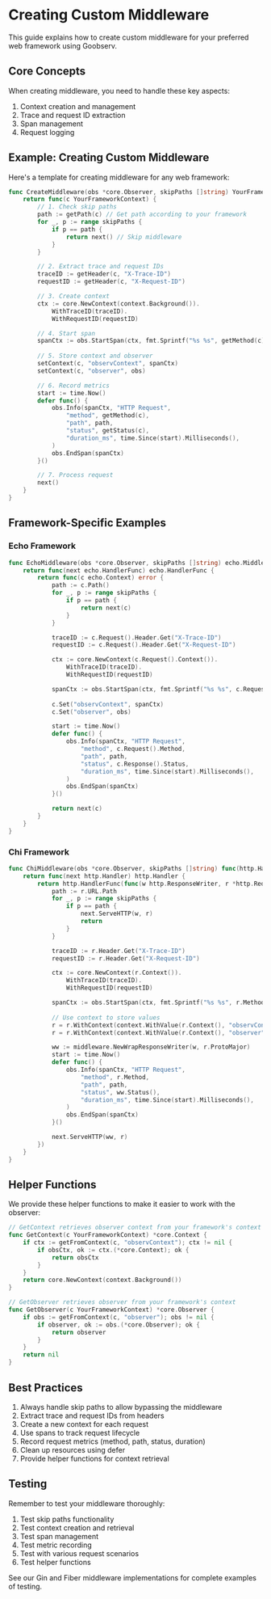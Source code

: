# Creating Custom Middleware

This guide explains how to create custom middleware for your preferred web framework using Goobserv.

## Core Concepts

When creating middleware, you need to handle these key aspects:

1. Context creation and management
2. Trace and request ID extraction
3. Span management
4. Request logging

## Example: Creating Custom Middleware

Here's a template for creating middleware for any web framework:

```go
func CreateMiddleware(obs *core.Observer, skipPaths []string) YourFrameworkMiddleware {
    return func(c YourFrameworkContext) {
        // 1. Check skip paths
        path := getPath(c) // Get path according to your framework
        for _, p := range skipPaths {
            if p == path {
                return next() // Skip middleware
            }
        }

        // 2. Extract trace and request IDs
        traceID := getHeader(c, "X-Trace-ID")
        requestID := getHeader(c, "X-Request-ID")

        // 3. Create context
        ctx := core.NewContext(context.Background()).
            WithTraceID(traceID).
            WithRequestID(requestID)

        // 4. Start span
        spanCtx := obs.StartSpan(ctx, fmt.Sprintf("%s %s", getMethod(c), path))
        
        // 5. Store context and observer
        setContext(c, "observContext", spanCtx)
        setContext(c, "observer", obs)

        // 6. Record metrics
        start := time.Now()
        defer func() {
            obs.Info(spanCtx, "HTTP Request",
                "method", getMethod(c),
                "path", path,
                "status", getStatus(c),
                "duration_ms", time.Since(start).Milliseconds(),
            )
            obs.EndSpan(spanCtx)
        }()

        // 7. Process request
        next()
    }
}
```

## Framework-Specific Examples

### Echo Framework

```go
func EchoMiddleware(obs *core.Observer, skipPaths []string) echo.MiddlewareFunc {
    return func(next echo.HandlerFunc) echo.HandlerFunc {
        return func(c echo.Context) error {
            path := c.Path()
            for _, p := range skipPaths {
                if p == path {
                    return next(c)
                }
            }

            traceID := c.Request().Header.Get("X-Trace-ID")
            requestID := c.Request().Header.Get("X-Request-ID")

            ctx := core.NewContext(c.Request().Context()).
                WithTraceID(traceID).
                WithRequestID(requestID)

            spanCtx := obs.StartSpan(ctx, fmt.Sprintf("%s %s", c.Request().Method, path))
            
            c.Set("observContext", spanCtx)
            c.Set("observer", obs)

            start := time.Now()
            defer func() {
                obs.Info(spanCtx, "HTTP Request",
                    "method", c.Request().Method,
                    "path", path,
                    "status", c.Response().Status,
                    "duration_ms", time.Since(start).Milliseconds(),
                )
                obs.EndSpan(spanCtx)
            }()

            return next(c)
        }
    }
}
```

### Chi Framework

```go
func ChiMiddleware(obs *core.Observer, skipPaths []string) func(http.Handler) http.Handler {
    return func(next http.Handler) http.Handler {
        return http.HandlerFunc(func(w http.ResponseWriter, r *http.Request) {
            path := r.URL.Path
            for _, p := range skipPaths {
                if p == path {
                    next.ServeHTTP(w, r)
                    return
                }
            }

            traceID := r.Header.Get("X-Trace-ID")
            requestID := r.Header.Get("X-Request-ID")

            ctx := core.NewContext(r.Context()).
                WithTraceID(traceID).
                WithRequestID(requestID)

            spanCtx := obs.StartSpan(ctx, fmt.Sprintf("%s %s", r.Method, path))
            
            // Use context to store values
            r = r.WithContext(context.WithValue(r.Context(), "observContext", spanCtx))
            r = r.WithContext(context.WithValue(r.Context(), "observer", obs))

            ww := middleware.NewWrapResponseWriter(w, r.ProtoMajor)
            start := time.Now()
            defer func() {
                obs.Info(spanCtx, "HTTP Request",
                    "method", r.Method,
                    "path", path,
                    "status", ww.Status(),
                    "duration_ms", time.Since(start).Milliseconds(),
                )
                obs.EndSpan(spanCtx)
            }()

            next.ServeHTTP(ww, r)
        })
    }
}
```

## Helper Functions

We provide these helper functions to make it easier to work with the observer:

```go
// GetContext retrieves observer context from your framework's context
func GetContext(c YourFrameworkContext) *core.Context {
    if ctx := getFromContext(c, "observContext"); ctx != nil {
        if obsCtx, ok := ctx.(*core.Context); ok {
            return obsCtx
        }
    }
    return core.NewContext(context.Background())
}

// GetObserver retrieves observer from your framework's context
func GetObserver(c YourFrameworkContext) *core.Observer {
    if obs := getFromContext(c, "observer"); obs != nil {
        if observer, ok := obs.(*core.Observer); ok {
            return observer
        }
    }
    return nil
}
```

## Best Practices

1. Always handle skip paths to allow bypassing the middleware
2. Extract trace and request IDs from headers
3. Create a new context for each request
4. Use spans to track request lifecycle
5. Record request metrics (method, path, status, duration)
6. Clean up resources using defer
7. Provide helper functions for context retrieval

## Testing

Remember to test your middleware thoroughly:

1. Test skip paths functionality
2. Test context creation and retrieval
3. Test span management
4. Test metric recording
5. Test with various request scenarios
6. Test helper functions

See our Gin and Fiber middleware implementations for complete examples of testing.
